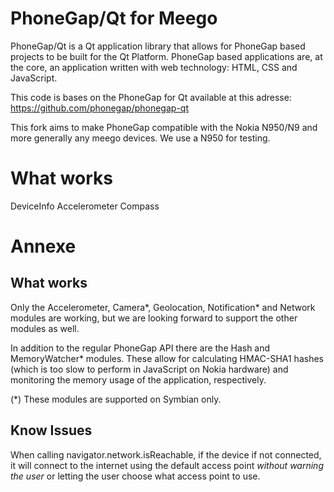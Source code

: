 PhoneGap/Qt for Meego
================

PhoneGap/Qt is a Qt application library that allows for PhoneGap based projects
to be built for the Qt Platform. PhoneGap based applications are, at the core,
an application written with web technology: HTML, CSS and JavaScript.

This code is bases on the PhoneGap for Qt available at this adresse: https://github.com/phonegap/phonegap-qt

This fork aims to make PhoneGap compatible with the Nokia N950/N9 and more generally any meego devices.
We use a N950 for testing.

What works
================
DeviceInfo
Accelerometer
Compass





Annexe
================

What works
----------------

Only the Accelerometer, Camera*, Geolocation, Notification* and Network modules
are working, but we are looking forward to support the other modules as well.

In addition to the regular PhoneGap API there are the Hash and MemoryWatcher*
modules. These allow for calculating HMAC-SHA1 hashes (which is too slow to
perform in JavaScript on Nokia hardware) and monitoring the memory usage of the
application, respectively.

(*) These modules are supported on Symbian only.

Know Issues
----------------

When calling navigator.network.isReachable, if the device if not connected, it
will connect to the internet using the default access point *without warning the
user* or letting the user choose what access point to use.
